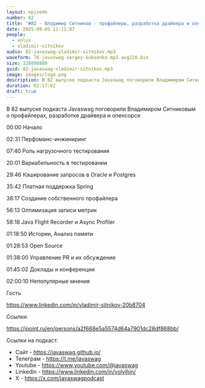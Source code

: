```yaml
---
layout: episode
number: 82
title: "#82 - Владимир Ситников - профайлеры, разработка драйвера и опенсорс"
date: 2025-09-05 11:11:07
people:
  - volyx
  - vladimir-sitnikov
audio: 82-javaswag-vladimir-sitnikov.mp3
waveform: 76-javaswag-sergey-kuksenko.mp3.avg220.bin
size: 328898880 
guid: 82-javaswag-vladimir-sitnikov.mp3
image: images/logo.png
description: В 82 выпуске подкаста Javaswag поговорили Владимиром Ситниковым о профайлерах, разработке драйвера и опенсорсе
duration: 02:17:02
draft: true
---
```


В 82 выпуске подкаста Javaswag поговорили Владимиром Ситниковым о профайлерах, разработке драйвера и опенсорсе

00:00 Начало

02:31 Перфоманс-инжиниринг

07:40 Роль нагрузочного тестирования

20:01 Вариабельность в тестировании

29:46 Кэширование запросов в Oracle и Postgres

35:42 Платная поддержка Spring

38:17 Создание собственного профайлера

56:13 Оптимизация записи метрик

58:18 Java Flight Recorder и Async Profiler

01:18:50 Истории, Анализ памяти 

01:28:53 Open Source

01:38:00 Управление PR и их обсуждение

01:45:02 Доклады и конференции

02:00:10 Непопулярные мнения


Гость 

https://www.linkedin.com/in/vladimir-sitnikov-20b8704 

Ссылки: 

https://jpoint.ru/en/persons/a2f668e5a5574d64a7901dc28df868bb/

Ссылки на подкаст:

* Сайт -  https://javaswag.github.io/
* Телеграм - https://t.me/javaswag
* Youtube - https://www.youtube.com/@javaswag
* Linkedin - https://www.linkedin.com/in/volyihin/
* X - https://x.com/javaswagpodcast
